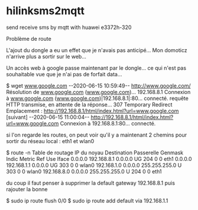 # hilinksms2mqtt
send receive sms by mqtt with huawei e3372h-320


Problème de route

L'ajout du dongle a eu un effet que je n'avais pas anticipé... Mon domoticz n'arrive plus a sortir sur le web...

Un accès web à google passe maintenant par le dongle... ce qui n'est pas souhaitable vue que je n'ai pas de forfait data...

$ wget www.google.com
--2020-06-15 10:59:49--  http://www.google.com/
Résolution de www.google.com (www.google.com)… 192.168.8.1
Connexion à www.google.com (www.google.com)|192.168.8.1|:80… connecté.
requête HTTP transmise, en attente de la réponse… 307 Temporary Redirect
Emplacement : http://192.168.8.1/html/index.html?url=www.google.com [suivant]
--2020-06-15 11:00:04--  http://192.168.8.1/html/index.html?url=www.google.com
Connexion à 192.168.8.1:80… connecté.

si l'on regarde les routes, on peut voir qu'il y a maintenant 2 chemins pour sortir du réseau local : eth1 et wlan0

$ route -n
Table de routage IP du noyau
Destination     Passerelle      Genmask         Indic Metric Ref    Use Iface
0.0.0.0         192.168.8.1     0.0.0.0         UG    204    0        0 eth1
0.0.0.0         192.168.1.1     0.0.0.0         UG    303    0        0 wlan0
192.168.1.0     0.0.0.0         255.255.255.0   U     303    0        0 wlan0
192.168.8.0     0.0.0.0         255.255.255.0   U     204    0        0 eth1

du coup il faut penser à supprimer la default gateway 192.168.8.1 puis rajouter la bonne

$ sudo ip route flush 0/0
$ sudo ip route add default via 192.168.1.1
